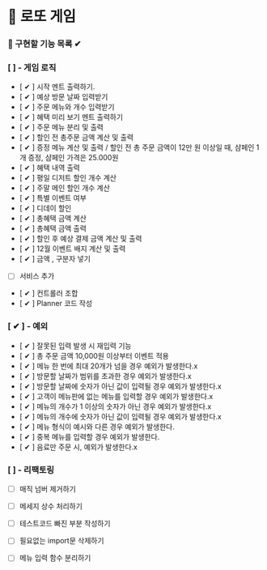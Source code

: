 # 🎰 로또 게임

### 🎯 구현할 기능 목록 ✔

### [  ] - 게임 로직

- [ ✔ ] 시작 멘트 출력하기.
- [ ✔ ] 예상 방문 날짜 입력받기
- [ ✔ ] 주문 메뉴와 개수 입력받기
- [ ✔ ] 혜택 미리 보기 멘트 출력하기
- [ ✔ ] 주문 메뉴 분리 및 출력
- [ ✔ ] 할인 전 총주문 금액 계산 및 출력
- [ ✔ ] 증정 메뉴 계산 및 출력 / 할인 전 총 주문 금액이 12만 원 이상일 때, 샴페인 1개 증정, 샴페인 가격은 25.000원
- [ ✔ ] 혜택 내역 출력
- [ ✔ ] 평일 디저트 할인 개수 계산
- [ ✔ ] 주말 메인 할인 개수 계산
- [ ✔ ] 특별 이벤트 여부
- [ ✔ ] 디데이 할인
- [ ✔ ] 총혜택 금액 계산
- [ ✔ ] 총혜택 금액 출력
- [ ✔ ] 할인 후 예상 결제 금액 계산 및 출력
- [ ✔ ] 12월 이벤트 배지 계산 및 출력
- [ ✔ ] 금액 , 구분자 넣기
- [  ] 서비스 추가
- [ ✔ ] 컨트롤러 조합
- [ ✔ ] Planner 코드 작성

### [ ✔ ] - 예외

- [ ✔ ] 잘못된 입력 발생 시 재입력 기능
- [ ✔ ] 총 주문 금액 10,000원 이상부터 이벤트 적용
- [ ✔ ] 메뉴 한 번에 최대 20개가 넘을 경우 예외가 발생한다.x
- [ ✔ ] 방문할 날짜가 범위를 초과한 경우 예외가 발생한다.x
- [ ✔ ] 방문할 날짜에 숫자가 아닌 값이 입력될 경우 예외가 발생한다.x
- [ ✔ ] 고객이 메뉴판에 없는 메뉴를 입력할 경우 예외가 발생한다.x
- [ ✔ ] 메뉴의 개수가 1 이상의 숫자가 아닌 경우 예외가 발생한다.x
- [ ✔ ] 메뉴의 개수에 숫자가 아닌 값이 입력될 경우 예외가 발생한다.x
- [ ✔ ] 메뉴 형식이 예시와 다른 경우 예외가 발생한다.
- [ ✔ ] 중복 메뉴를 입력할 경우 예외가 발생한다.
- [ ✔ ] 음료만 주문 시, 예외가 발생한다.x

### [  ] - 리팩토링

- [  ] 매직 넘버 제거하기
- [  ] 메세지 상수 처리하기
- [  ] 테스트코드 빠진 부분 작성하기
- [  ] 필요없는 import문 삭제하기
- [  ] 메뉴 입력 함수 분리하기



